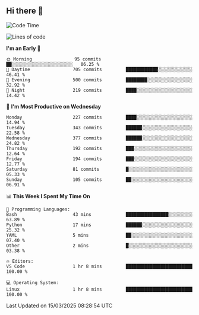 ## Hi there 👋

<!--
**Wangmerlyn/Wangmerlyn** is a ✨ _special_ ✨ repository because its `README.md` (this file) appears on your GitHub profile.

Here are some ideas to get you started:

- 🔭 I’m currently working on ...
- 🌱 I’m currently learning ...
- 👯 I’m looking to collaborate on ...
- 🤔 I’m looking for help with ...
- 💬 Ask me about ...
- 📫 How to reach me: ...
- 😄 Pronouns: ...
- ⚡ Fun fact: ...
-->
<!--START_SECTION:waka-->
![Code Time](http://img.shields.io/badge/Code%20Time-84%20hrs%207%20mins-blue)

![Lines of code](https://img.shields.io/badge/From%20Hello%20World%20I%27ve%20Written-8.6%20million%20lines%20of%20code-blue)

**I'm an Early 🐤** 

```text
🌞 Morning                95 commits          ██░░░░░░░░░░░░░░░░░░░░░░░   06.25 % 
🌆 Daytime                705 commits         ████████████░░░░░░░░░░░░░   46.41 % 
🌃 Evening                500 commits         ████████░░░░░░░░░░░░░░░░░   32.92 % 
🌙 Night                  219 commits         ████░░░░░░░░░░░░░░░░░░░░░   14.42 % 
```
📅 **I'm Most Productive on Wednesday** 

```text
Monday                   227 commits         ████░░░░░░░░░░░░░░░░░░░░░   14.94 % 
Tuesday                  343 commits         ██████░░░░░░░░░░░░░░░░░░░   22.58 % 
Wednesday                377 commits         ██████░░░░░░░░░░░░░░░░░░░   24.82 % 
Thursday                 192 commits         ███░░░░░░░░░░░░░░░░░░░░░░   12.64 % 
Friday                   194 commits         ███░░░░░░░░░░░░░░░░░░░░░░   12.77 % 
Saturday                 81 commits          █░░░░░░░░░░░░░░░░░░░░░░░░   05.33 % 
Sunday                   105 commits         ██░░░░░░░░░░░░░░░░░░░░░░░   06.91 % 
```


📊 **This Week I Spent My Time On** 

```text
💬 Programming Languages: 
Bash                     43 mins             ████████████████░░░░░░░░░   63.89 % 
Python                   17 mins             ██████░░░░░░░░░░░░░░░░░░░   25.32 % 
YAML                     5 mins              ██░░░░░░░░░░░░░░░░░░░░░░░   07.40 % 
Other                    2 mins              █░░░░░░░░░░░░░░░░░░░░░░░░   03.38 % 

🔥 Editors: 
VS Code                  1 hr 8 mins         █████████████████████████   100.00 % 

💻 Operating System: 
Linux                    1 hr 8 mins         █████████████████████████   100.00 % 
```


 Last Updated on 15/03/2025 08:28:54 UTC
<!--END_SECTION:waka-->
